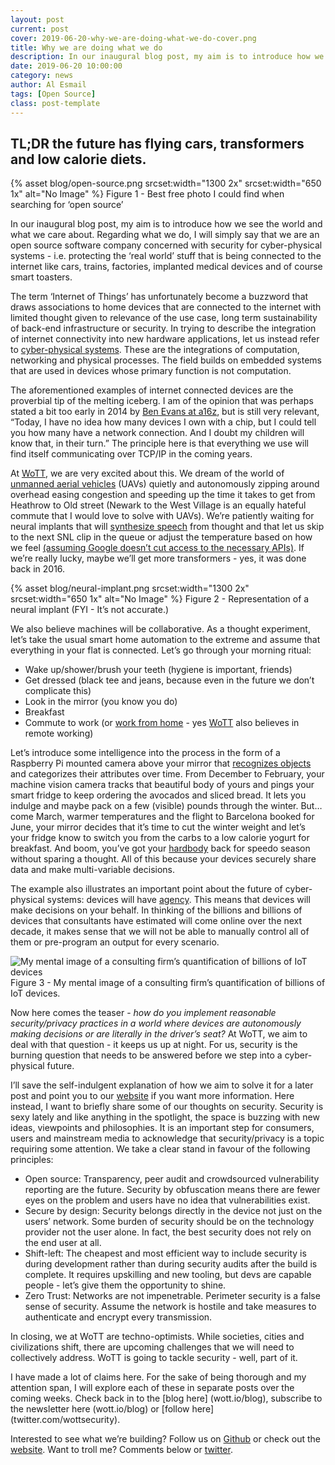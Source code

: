 ```yaml
---
layout: post
current: post
cover: 2019-06-20-why-we-are-doing-what-we-do-cover.png
title: Why we are doing what we do
description: In our inaugural blog post, my aim is to introduce how we see the world and what we care about. Regarding what we do, I will simply say that we are an open source software company concerned with security for cyber-physical systems - i.e. protecting the ‘real world’ stuff that is being connected to the internet like cars, trains, factories, implanted medical devices and of course smart toasters.
date: 2019-06-20 10:00:00
category: news
author: Al Esmail
tags: [Open Source]
class: post-template
---
```


## TL;DR the future has flying cars, transformers and low calorie diets.

{% asset blog/open-source.png srcset:width="1300 2x" srcset:width="650 1x" alt="No Image" %}
Figure 1 - Best free photo I could find when searching for ‘open source’

In our inaugural blog post, my aim is to introduce how we see the world and what we care about. Regarding what we do, I will simply say that we are an open source software company concerned with security for cyber-physical systems - i.e. protecting the ‘real world’ stuff that is being connected to the internet like cars, trains, factories, implanted medical devices and of course smart toasters.

The term ‘Internet of Things’ has unfortunately become a buzzword that draws associations to home devices that are connected to the internet with limited thought given to relevance of the use case, long term sustainability of back-end infrastructure or security.  In trying to describe the integration of internet connectivity into new hardware applications, let us instead refer to [cyber-physical systems](https://ptolemy.berkeley.edu/projects/cps/).  These are the integrations of computation, networking and physical processes.  The field builds on embedded systems that are used in devices whose primary function is not computation.  

The aforementioned examples of internet connected devices are the proverbial tip of the melting iceberg. I am of the opinion that was perhaps stated a bit too early in 2014 by [Ben Evans at a16z](https://www.ben-evans.com/benedictevans/2014/5/26/the-internet-of-things), but is still very relevant, “Today, I have no idea how many devices I own with a chip, but I could tell you how many have a network connection. And I doubt my children will know that, in their turn.”  The principle here is that everything we use will find itself communicating over TCP/IP in the coming years.

At [WoTT]({{site.url}}), we are very excited about this.  We dream of the world of [unmanned aerial vehicles](https://www.airxos.io/) (UAVs) quietly and autonomously zipping around overhead easing congestion and speeding up the time it takes to get from Heathrow to Old street (Newark to the West Village is an equally hateful commute that I would love to solve with UAVs).  We’re patiently waiting for neural implants that will [synthesize speech](https://www.nature.com/articles/s41586-019-1119-1) from thought and that let us skip to the next SNL clip in the queue or adjust the temperature based on how we feel [(assuming Google doesn’t cut access to the necessary APIs)](https://www.home-assistant.io/blog/2019/05/08/nest-data-bye-bye/). If we’re really lucky, maybe we’ll get more transformers - yes, it was done back in 2016.

{% asset blog/neural-implant.png srcset:width="1300 2x" srcset:width="650 1x" alt="No Image" %}
Figure 2 - Representation of a neural implant (FYI - It’s not accurate.)

We also believe machines will be collaborative.  As a thought experiment, let’s take the usual smart home automation to the extreme and assume that everything in your flat is connected.  Let’s go through your morning ritual:

* Wake up/shower/brush your teeth (hygiene is important, friends)
* Get dressed (black tee and jeans, because even in the future we don’t complicate this)
* Look in the mirror (you know you do)
* Breakfast
* Commute to work (or [work from home](https://stripe.com/gb/blog/remote-hub) - yes [WoTT](https://www.wott.io) also believes in remote working)

Let’s introduce some intelligence into the process in the form of a Raspberry Pi mounted camera above your mirror that [recognizes objects](https://www.hackster.io/dexterindustries/pi-camera-vision-detect-objects-e6c936) and categorizes their attributes over time. From December to February, your machine vision camera tracks that beautiful body of yours and pings your smart fridge to keep ordering the avocados and sliced bread. It lets you indulge and maybe pack on a few (visible) pounds through the winter. But…come March, warmer temperatures and the flight to Barcelona booked for June, your mirror decides that it’s time to cut the winter weight and let’s your fridge know to switch you from the carbs to a low calorie yogurt for breakfast. And boom, you’ve got your [hardbody](https://www.quora.com/American-Psycho-1991-book-What-does-the-term-hardbody-mean-Where-did-the-term-originate) back for speedo season without sparing a thought.  All of this because your devices securely share data and make multi-variable decisions.

The example also illustrates an important point about the future of cyber-physical systems: devices will have [agency](https://en.wikipedia.org/wiki/Agency_(philosophy)). This means that devices will make decisions on your behalf.  In thinking of the billions and billions of devices that consultants have estimated will come online over the next decade, it makes sense that we will not be able to manually control all of them or pre-program an output for every scenario.

![My mental image of a consulting firm’s quantification of billions of IoT devices](https://media.giphy.com/media/JWH857oECO0rC/giphy.gif)
Figure 3 - My mental image of a consulting firm’s quantification of billions of IoT devices.  

Now here comes the teaser - _how do you implement reasonable security/privacy practices in a world where devices are autonomously making decisions or are literally in the driver’s seat?_  At WoTT, we aim to deal with that question - it keeps us up at night.  For us, security is the burning question that needs to be answered before we step into a cyber-physical future.

I’ll save the self-indulgent explanation of how we aim to solve it for a later post and point you to our [website]({{site.url}}) if you want more information.  Here instead, I want to briefly share some of our thoughts on security.  Security is sexy lately and like anything in the spotlight, the space is buzzing with new ideas, viewpoints and philosophies.  It is an important step for consumers, users and mainstream media to acknowledge that security/privacy is a topic requiring some attention.  We take a clear stand in favour of the following principles:

* Open source: Transparency, peer audit and crowdsourced vulnerability reporting are the future. Security by obfuscation means there are fewer eyes on the problem and users have no idea that vulnerabilities exist.
* Secure by design: Security belongs directly in the device not just on the users’ network.  Some burden of security should be on the technology provider not the user alone. In fact, the best security does not rely on the end user at all.
* Shift-left: The cheapest and most efficient way to include security is during development rather than during security audits after the build is complete. It requires upskilling and new tooling, but devs are capable people - let’s give them the opportunity to shine.
* Zero Trust: Networks are not impenetrable. Perimeter security is a false sense of security. Assume the network is hostile and take measures to authenticate and encrypt every transmission.

In closing, we at WoTT are techno-optimists.  While societies, cities and civilizations shift, there are upcoming challenges that we will need to collectively address.  WoTT is going to tackle security - well, part of it.

I have made a lot of claims here.  For the sake of being thorough and my attention span, I will explore each of these in separate posts over the coming weeks.  Check back in to the [blog here] (wott.io/blog), subscribe to the newsletter here (wott.io/blog) or [follow here] (twitter.com/wottsecurity).

Interested to see what we’re building? Follow us on [Github](github.com/wottsecurity) or check out the [website]({{site.url}}).  Want to troll me? Comments below or [twitter](twitter.com/wottsecurity).
